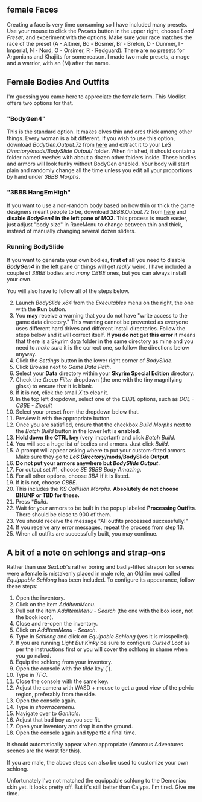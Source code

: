 
## female Faces

Creating a face is very time consuming so I have included many presets. Use your mouse to click the _Presets_ button in the upper right, choose _Load Preset_, and experiment with the options. Make sure your race matches the race of the preset (A - Altmer, Bo - Bosmer, Br - Breton, D - Dunmer, I - Imperial, N - Nord, O - Orsimer, R - Redguard). There are no presets for Argonians and Khajiits for some reason. I made two male presets, a mage and a warrior, with an (M) after the name.

##  Female Bodies And Outfits

I'm guessing you came here to appreciate the female form. This Modlist offers two options for that. 

### "BodyGen4"

This is the standard option. It makes elves thin and orcs thick among other things. Every woman is a bit different. If you wish to use this option, download _BodyGen.Output.7z_ from [here](https://github.com/cacophony-wj/BS.for.LeS/releases/tag/0.1.G) and extract it to your _LeS Directory/mods/BodySlide Output/_ folder. When finished, it should contain a folder named _meshes_ with about a dozen other folders inside. These bodies and armors will look funky without BodyGen enabled. Your body will start plain and randomly change all the time unless you edit all your proportions by hand under _3BBB Morphs_. 

### "3BBB HangEmHigh"

If you want to use a non-random body based on how thin or thick the game designers meant people to be, download _3BBB.Output.7z_ from [here](https://github.com/cacophony-wj/BS.for.LeS/releases/tag/0.1.B) and **disable _BodyGen4_ in the left pane of MO2**. This process is much easier, just adjust "body size" in RaceMenu to change between thin and thick, instead of manually changing several dozen sliders.

### Running BodySlide

If you want to generate your own bodies, **first of all** you need to disable **_BodyGen4_** in the left pane or things will get _really_ weird. I have included a couple of _3BBB_ bodies and _many_ _CBBE_ ones, but you can always install your own.

You will also have to follow all of the steps below.

2. Launch _BodySlide x64_ from the _Executables_ menu on the right, the one with the **Run** button. 
3. You **may** receive a warning that you do not have "write access to the game data directory." This warning cannot be prevented as everyone uses different hard drives and different install directories. Follow the steps below and it will correct itself. **If you do not get this error** it means that there is a Skyrim data folder in the same directory as mine and you need to _make sure_ it is the correct one, so follow the directions below anyway.
4. Click the _Settings_ button in the lower right corner of _BodySlide_.	
5. Click _Browse_ next to _Game Data Path_.	
6. Select your **Data** directory within your **Skyrim Special Edition** directory.
7. Check the _Group Filter_ dropdown (the one with the tiny magnifying glass) to ensure that it is blank.
8. If it is not, click the small _X_ to clear it.
9.  In the top left dropdown, select one of the _CBBE_ options, such as _DCL - CBBE - Zipsuit_
10. Select your preset from the dropdown below that.
11. Preview it with the appropriate button.
12. Once you are satisfied, ensure that the checkbox _Build Morphs_ next to the _Batch Build_ button in the lower left is **enabled**.	
13. **Hold down the CTRL key** (very important) and click _Batch Build_. 
14. You will see a huge list of bodies and armors. Just click _Build_.
15. A prompt will appear asking where to put your custom-fitted armors. Make sure they go to **_LeS Directory_/mods/BodySlide Output**.
16. **Do not put your armors anywhere but _BodySlide Output_.**
17. For output set #1, choose _SE 3BBB Body Amazing_.
18. For all other options, choose _3BA_ if it is listed.
19. If it is not, choose _CBBE_.
20. This includes the _KS Collision Morphs._ **Absolutely do not choose BHUNP or TBD for these.**
21. Press **Build*.
22. Wait for your armors to be built in the popup labeled **Processing Outfits**. There should be close to 900 of them.
23. You should receive the message "All outfits processed successfully!"
24. If you receive any error messages, repeat the process from step 13.
25. When all outfits are successfully built, you may continue.

## A bit of a note on schlongs and strap-ons

Rather than use _SexLab_'s rather boring and badly-fitted strapon for scenes were a female is mistakenly placed in male role, an Oldrim mod called _Equippable Schlong_ has been included. To configure its appearance, follow these steps:

1. Open the inventory.
4. Click on the item _AddItemMenu_.
5. Pull out the item _AddItemMenu - Search_ (the one with the box icon, not the book icon).
6. Close and re-open the inventory.
7. Click on _AddItemMenu - Search_.
8. Type in _Schlong_ and click on _Equipable Schlong_ (yes it is misspelled).
9. If you are running _Light But Kinky_ be sure to configure _Cursed Loot_ as per the instructions first or you will cover the schlong in shame when you go naked.
10. Equip the schlong from your inventory.
11. Open the console with the _tilde_ key (`).
12. Type in _TFC_.
13. Close the console with the same key.
14. Adjust the camera with WASD + mouse to get a good view of the pelvic region, preferably from the side.
15. Open the console again.
16. Type in _showracemenu_.
17. Navigate over to _Genitals_.
18. Adjust that bad boy as you see fit.
19. Open your inventory and drop it on the ground.
20. Open the console again and type tfc a final time.

It should automatically appear when appropriate (Amorous Adventures scenes are the worst for this).

If you are male, the above steps can also be used to customize your own schlong.

Unfortunately I've not matched the equippable schlong to the Demoniac skin yet. It looks pretty off. But it's still better than Calyps. I'm tired. Give me time.

